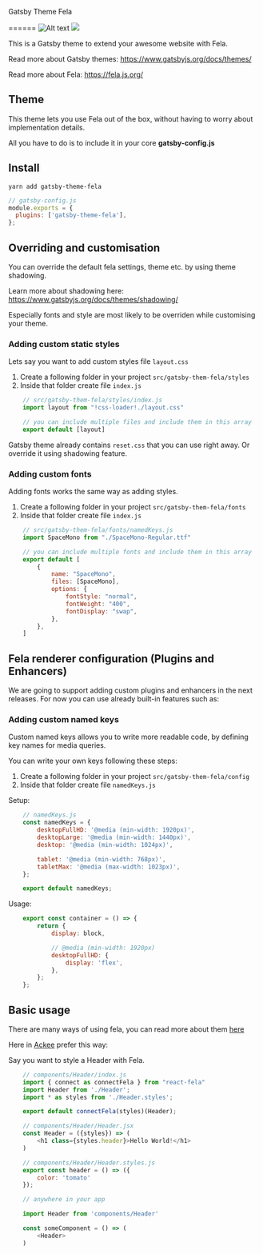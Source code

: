 
Gatsby Theme Fela

======
![Alt text](./badges/passed.svg)
<img src="./badges/passed.svg">

This is a Gatsby theme to extend your awesome website with Fela.

Read more about Gatsby themes: https://www.gatsbyjs.org/docs/themes/

Read more about Fela: https://fela.js.org/

## Theme

This theme lets you use Fela out of the box, without having to worry about implementation details.

All you have to do is to include it in your core **gatsby-config.js**

## Install

```shell
yarn add gatsby-theme-fela
```

```javascript
// gatsby-config.js
module.exports = {
  plugins: ['gatsby-theme-fela'],
};
```

## Overriding and customisation 

You can override the default fela settings, theme etc. by using theme shadowing.

Learn more about shadowing here: https://www.gatsbyjs.org/docs/themes/shadowing/

Especially fonts and style are most likely to be overriden while customising your theme. 

### Adding custom static styles

Lets say you want to add custom styles file `layout.css`

1. Create a following folder in your project `src/gatsby-them-fela/styles` 
2. Inside that folder create file `index.js`
```javascript
    // src/gatsby-them-fela/styles/index.js
    import layout from "!css-loader!./layout.css"

    // you can include multiple files and include them in this array
    export default [layout]
```

Gatsby theme already contains `reset.css` that you can use right away. Or override it using shadowing feature. 

### Adding custom fonts

Adding fonts works the same way as adding styles.

1. Create a following folder
 in your project `src/gatsby-them-fela/fonts` 
2. Inside that folder create file `index.js`
```javascript
    // src/gatsby-them-fela/fonts/namedKeys.js
    import SpaceMono from "./SpaceMono-Regular.ttf"

    // you can include multiple fonts and include them in this array
    export default [
        {
            name: "SpaceMono",
            files: [SpaceMono],
            options: {
                fontStyle: "normal",
                fontWeight: "400",
                fontDisplay: "swap",
            },
        },
    ]
```
## Fela renderer configuration (Plugins and Enhancers)

We are going to support adding custom plugins and enhancers in the next releases. For now you can use already built-in features such as: 

### Adding custom named keys

Custom named keys allows you to write more readable code, by defining key names for media queries. 

You can write your own keys following these steps: 

1. Create a following folder in your project `src/gatsby-them-fela/config` 
2. Inside that folder create file `namedKeys.js`

Setup:

```javascript
    // namedKeys.js
    const namedKeys = {
        desktopFullHD: '@media (min-width: 1920px)',
        desktopLarge: '@media (min-width: 1440px)',
        desktop: '@media (min-width: 1024px)',

        tablet: '@media (min-width: 768px)',
        tabletMax: '@media (max-width: 1023px)',
    };

    export default namedKeys;
```

Usage: 

```javascript
    export const container = () => {
        return {
            display: block,

            // @media (min-width: 1920px)
            desktopFullHD: {
                display: 'flex',
            },
        };
    };
```


## Basic usage

There are many ways of using fela, you can read more about them [here](https://fela.js.org/docs/guides/UsageWithReact.html)

Here in [Ackee](https://github.com/AckeeCZ) prefer this way: 

Say you want to style a Header with Fela. 

```javascript
    // components/Header/index.js
    import { connect as connectFela } from "react-fela"
    import Header from './Header';
    import * as styles from './Header.styles';

    export default connectFela(styles)(Header);
```

```javascript
    // components/Header/Header.jsx
    const Header = ({styles}) => (
        <h1 class={styles.header}>Hello World!</h1>
    )
```


```javascript
    // components/Header/Header.styles.js
    export const header = () => ({
        color: 'tomato'
    });
```

```javascript
    // anywhere in your app

    import Header from 'components/Header'

    const someComponent = () => (
        <Header>
    )
```